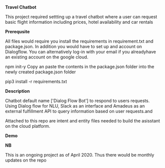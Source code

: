 **Travel Chatbot**

This project required  settting up a travel chatbot where a user can request basic flight information including prices, hotel availability and car rentals 


**Prerequsite**

All files would require you install the requirements in requirement.txt and package.json. In addition you would have to set up and account on Dialogflow. You can alternatively log-in with your email if you alreadyhave an existing account on the google cloud. 

npm init-y
Copy an paste the contents in the package.json folder into the newly created package.json folder 

pip3 install -r requirements.txt

**Description**

Chatbot default name ['Dialog Flow Bot'] to respond to users requests. Using Dialog flow for NLU, Slack as an interface and Amadeus as an external fulfillment API to query information based on user requests.and

Attached to this repo are intent and entity files needed to build the asisstant on the cloud platform.

**Demo**

**NB**

This is an ongoing project as of April 2020. Thus there would be monthly updates on the repo
